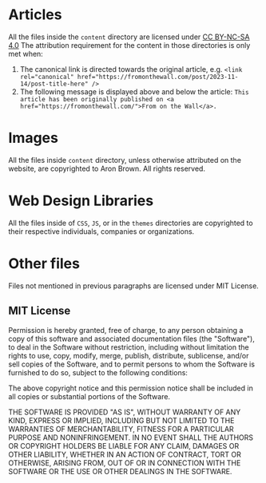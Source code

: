 # Articles

All the files inside the `content` directory are licensed under
[CC BY-NC-SA 4.0](https://creativecommons.org/licenses/by-nc-sa/4.0/) The attribution requirement for the content in those directories is only met when:

1. The canonical link is directed towards the original article, e.g.
   `<link rel="canonical" href="https://fromonthewall.com/post/2023-11-14/post-title-here" />`
2. The following message is displayed above and below the article:
   `This article has been originally published on <a href="https://fromonthewall.com/">From on the Wall</a>.`

# Images

All the files inside `content` directory, unless otherwise attributed on the website, are copyrighted to Aron Brown. All rights reserved.

# Web Design Libraries

All the files inside of `CSS`, `JS`, or in the `themes` directories are copyrighted to their respective individuals, companies or organizations.

# Other files

Files not mentioned in previous paragraphs are licensed under MIT License.

## MIT License

Permission is hereby granted, free of charge, to any person obtaining
a copy of this software and associated documentation files (the
"Software"), to deal in the Software without restriction, including
without limitation the rights to use, copy, modify, merge, publish,
distribute, sublicense, and/or sell copies of the Software, and to
permit persons to whom the Software is furnished to do so, subject to
the following conditions:

The above copyright notice and this permission notice shall be
included in all copies or substantial portions of the Software.

THE SOFTWARE IS PROVIDED "AS IS", WITHOUT WARRANTY OF ANY KIND,
EXPRESS OR IMPLIED, INCLUDING BUT NOT LIMITED TO THE WARRANTIES OF
MERCHANTABILITY, FITNESS FOR A PARTICULAR PURPOSE AND
NONINFRINGEMENT. IN NO EVENT SHALL THE AUTHORS OR COPYRIGHT HOLDERS BE
LIABLE FOR ANY CLAIM, DAMAGES OR OTHER LIABILITY, WHETHER IN AN ACTION
OF CONTRACT, TORT OR OTHERWISE, ARISING FROM, OUT OF OR IN CONNECTION
WITH THE SOFTWARE OR THE USE OR OTHER DEALINGS IN THE SOFTWARE.

